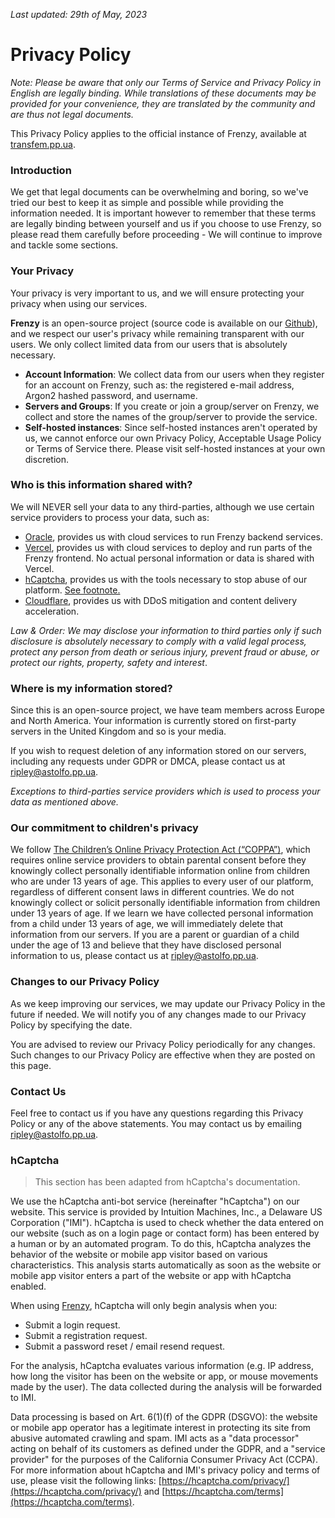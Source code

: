 *Last updated: 29th of May, 2023*

# Privacy Policy

*Note: Please be aware that only our Terms of Service and Privacy Policy in English are legally binding. While translations of these documents may be provided for your convenience, they are translated by the community and are thus not legal documents.*

This Privacy Policy applies to the official instance of Frenzy, available at [transfem.pp.ua](https://transfem.pp.ua).

### Introduction

We get that legal documents can be overwhelming and boring, so we've tried our best to keep it as simple and possible while providing the information needed. It is important however to remember that these terms are legally binding between yourself and us if you choose to use Frenzy, so please read them carefully before proceeding - We will continue to improve and tackle some sections. 

### Your Privacy

Your privacy is very important to us, and we will ensure protecting your privacy when using our services.

**Frenzy** is an open-source project (source code is available on our [Github](https://github.com/FrenzyComs)), and we respect our user's privacy while remaining transparent with our users. We only collect limited data from our users that is absolutely necessary.

- **Account Information**: We collect data from our users when they register for an account on Frenzy, such as: the registered e-mail address, Argon2 hashed password, and username.
- **Servers and Groups**: If you create or join a group/server on Frenzy, we collect and store the names of the group/server to provide the service.
- **Self-hosted instances**: Since self-hosted instances aren't operated by us, we cannot enforce our own Privacy Policy, Acceptable Usage Policy or Terms of Service there. Please visit self-hosted instances at your own discretion.

### Who is this information shared with?

We will NEVER sell your data to any third-parties, although we use certain service providers to process your data, such as:

- [Oracle](https://cloud.oracle.com), provides us with cloud services to run Frenzy backend services.
- [Vercel](https://vercel.com), provides us with cloud services to deploy and run parts of the Frenzy frontend. No actual personal information or data is shared with Vercel.
- [hCaptcha](https://hcaptcha.com), provides us with the tools necessary to stop abuse of our platform. [See footnote.](#hcaptcha)
- [Cloudflare](https://cloudflare.com), provides us with DDoS mitigation and content delivery acceleration.

*Law & Order: We may disclose your information to third parties only if such disclosure is absolutely necessary to comply with a valid legal process, protect any person from death or serious injury, prevent fraud or abuse, or protect our rights, property, safety and interest*.

### Where is my information stored?

Since this is an open-source project, we have team members across Europe and North America. Your information is currently stored on first-party servers in the United Kingdom and so is your media.

If you wish to request deletion of any information stored on our servers, including any requests under GDPR or DMCA, please contact us at [ripley@astolfo.pp.ua](mailto:ripley@astolfo.pp.ua).

*Exceptions to third-parties service providers which is used to process your data as mentioned above.*

### Our commitment to children's privacy

We follow [The Children’s Online Privacy Protection Act (“COPPA”)](https://www.ftc.gov/enforcement/rules/rulemaking-regulatory-reform-proceedings/childrens-online-privacy-protection-rule), which requires online service providers to obtain parental consent before they knowingly collect personally identifiable information online from children who are under 13 years of age. This applies to every user of our platform, regardless of different consent laws in different countries. We do not knowingly collect or solicit personally identifiable information from children under 13 years of age. If we learn we have collected personal information from a child under 13 years of age, we will immediately delete that information from our servers. If you are a parent or guardian of a child under the age of 13 and believe that they have disclosed personal information to us, please contact us at [ripley@astolfo.pp.ua](mailto:ripley@astolfo.pp.ua).

### Changes to our Privacy Policy

As we keep improving our services, we may update our Privacy Policy in the future if needed. We will notify you of any changes made to our Privacy Policy by specifying the date.

You are advised to review our Privacy Policy periodically for any changes. Such changes to our Privacy Policy are effective when they are posted on this page.

### Contact Us

Feel free to contact us if you have any questions regarding this Privacy Policy or any of the above statements. You may contact us by emailing [ripley@astolfo.pp.ua](mailto:ripley@astolfo.pp.ua).

### hCaptcha

> This section has been adapted from hCaptcha's documentation.

We use the hCaptcha anti-bot service (hereinafter "hCaptcha") on our website. This service is provided by Intuition Machines, Inc., a Delaware US Corporation ("IMI"). hCaptcha is used to check whether the data entered on our website (such as on a login page or contact form) has been entered by a human or by an automated program. To do this, hCaptcha analyzes the behavior of the website or mobile app visitor based on various characteristics. This analysis starts automatically as soon as the website or mobile app visitor enters a part of the website or app with hCaptcha enabled.

When using [Frenzy](https://app.transfem.pp.ua), hCaptcha will only begin analysis when you:

- Submit a login request.
- Submit a registration request.
- Submit a password reset / email resend request.

For the analysis, hCaptcha evaluates various information (e.g. IP address, how long the visitor has been on the website or app, or mouse movements made by the user). The data collected during the analysis will be forwarded to IMI.

Data processing is based on Art. 6(1)(f) of the GDPR (DSGVO): the website or mobile app operator has a legitimate interest in protecting its site from abusive automated crawling and spam. IMI acts as a "data processor" acting on behalf of its customers as defined under the GDPR, and a "service provider" for the purposes of the California Consumer Privacy Act (CCPA). For more information about hCaptcha and IMI's privacy policy and terms of use, please visit the following links: [https://hcaptcha.com/privacy/](https://hcaptcha.com/privacy/) and [https://hcaptcha.com/terms](https://hcaptcha.com/terms).
